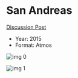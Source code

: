 # San Andreas

[Discussion Post](https://www.avsforum.com/threads/bass-eq-for-filtered-movies.2995212/post-56753330)

* Year: 2015
* Format: Atmos

![img 0](https://i.imgur.com/pPzGWoU.jpg)

![img 1](https://i.imgur.com/oDWiJBF.jpg)

